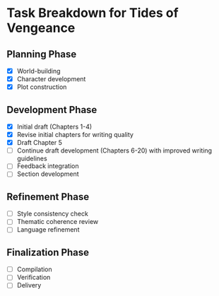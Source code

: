 # Task Breakdown for Tides of Vengeance
## Planning Phase
- [x] World-building
- [x] Character development
- [x] Plot construction
## Development Phase
- [x] Initial draft (Chapters 1-4)
- [x] Revise initial chapters for writing quality
- [x] Draft Chapter 5
- [ ] Continue draft development (Chapters 6-20) with improved writing guidelines
- [ ] Feedback integration
- [ ] Section development
## Refinement Phase
- [ ] Style consistency check
- [ ] Thematic coherence review
- [ ] Language refinement
## Finalization Phase
- [ ] Compilation
- [ ] Verification
- [ ] Delivery
